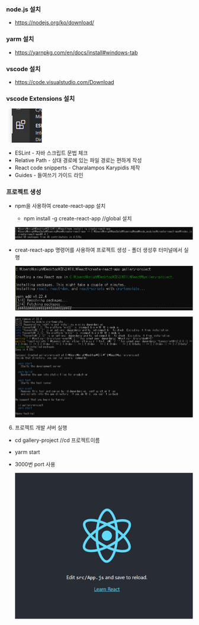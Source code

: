 ### node.js 설치

* https://nodejs.org/ko/download/   



### yarm 설치

* https://yarnpkg.com/en/docs/install#windows-tab 



### vscode 설치

* https://code.visualstudio.com/Download 



### vscode Extensions 설치

![image-20200804215820873](https://github.com/Headbreakz/TIL/blob/master/React/image/image-20200804215820873.png?raw=true)



* ESLint  - 자바 스크립트 문법 체크
* Relative Path - 상대 경로에 있는 파일 경로는 편하게 작성
* React code snipperts - Charalampos Karypidis 제작
* Guides - 들여쓰기 가이드 라인



### 프로젝트 생성

* npm을 사용하여 create-react-app 설치

  * npm install -g create-react-app    //global 설치

  ![image-20200804221357172](https://github.com/Headbreakz/TIL/blob/master/React/image/image-20200804221357172.png?raw=true)

  

* creat-react-app  명령어를 사용하여 프로젝트 생성 - 폴더 생성후 터미널에서 실행

  ![image-20200804221434053](https://github.com/Headbreakz/TIL/blob/master/React/image/image-20200804221434053.png?raw=true)

  ![image-20200804221515435](https://github.com/Headbreakz/TIL/blob/master/React/image/image-20200804221515435.png?raw=true)

6. 프로젝트 개발 서버 실행

* cd gallery-project //cd 프로젝트이름

* yarm start

* 3000번 port 사용

  ![image-20200804221920640](https://github.com/Headbreakz/TIL/blob/master/React/image/image-20200804221920640.png?raw=true)